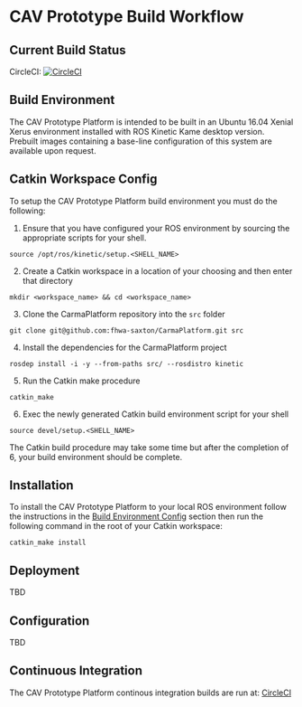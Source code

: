 # CAV Prototype Build Workflow

## Current Build Status
CircleCI: [![CircleCI](https://circleci.com/gh/fhwa-saxton/CarmaPlatform.svg?style=svg&circle-token=d5faf4fb1cfe6fab581c1e094b84a0dbbe6d3303)](https://circleci.com/gh/fhwa-saxton/CarmaPlatform) 

## Build Environment
The CAV Prototype Platform is intended to be built in an Ubuntu 16.04 Xenial Xerus environment installed with ROS Kinetic Kame desktop version. Prebuilt images 
containing a base-line configuration of this system are available upon request. 

## Catkin Workspace Config
To setup the CAV Prototype Platform build environment you must do the following:

1. Ensure that you have configured your ROS environment by sourcing the appropriate scripts for your shell. 

`source /opt/ros/kinetic/setup.<SHELL_NAME>`

2. Create a Catkin workspace in a location of your choosing and then enter that directory

`mkdir <workspace_name> && cd <workspace_name>`

3. Clone the CarmaPlatform repository into the `src` folder 

`git clone git@github.com:fhwa-saxton/CarmaPlatform.git src`

4. Install the dependencies for the CarmaPlatform project

`rosdep install -i -y --from-paths src/ --rosdistro kinetic`

5. Run the Catkin make procedure 

`catkin_make`

6. Exec the newly generated Catkin build environment script for your shell

`source devel/setup.<SHELL_NAME>`

The Catkin build procedure may take some time but after the completion of 6, 
your build environment should be complete.

## Installation
To install the CAV Prototype Platform to your local ROS environment follow the
instructions in the [Build Environment Config](#catkin-workspace-config) section
then run the following command in the root of your Catkin workspace:

`catkin_make install`

## Deployment
TBD

## Configuration
TBD

## Continuous Integration
The CAV Prototype Platform continous integration builds are run at: [CircleCI](https://circleci.com/gh/fhwa-saxton/CarmaPlatform)

